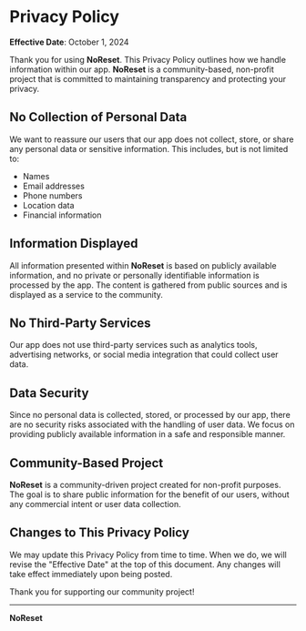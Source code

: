 # Privacy Policy

**Effective Date**: October 1, 2024

Thank you for using **NoReset**. This Privacy Policy outlines how we handle information within our app. **NoReset** is a community-based, non-profit project that is committed to maintaining transparency and protecting your privacy.

## No Collection of Personal Data

We want to reassure our users that our app does not collect, store, or share any personal data or sensitive information. This includes, but is not limited to:
- Names
- Email addresses
- Phone numbers
- Location data
- Financial information

## Information Displayed

All information presented within **NoReset** is based on publicly available information, and no private or personally identifiable information is processed by the app. The content is gathered from public sources and is displayed as a service to the community.

## No Third-Party Services

Our app does not use third-party services such as analytics tools, advertising networks, or social media integration that could collect user data.

## Data Security

Since no personal data is collected, stored, or processed by our app, there are no security risks associated with the handling of user data. We focus on providing publicly available information in a safe and responsible manner.

## Community-Based Project

**NoReset** is a community-driven project created for non-profit purposes. The goal is to share public information for the benefit of our users, without any commercial intent or user data collection.

## Changes to This Privacy Policy

We may update this Privacy Policy from time to time. When we do, we will revise the "Effective Date" at the top of this document. Any changes will take effect immediately upon being posted.

Thank you for supporting our community project!

---

**NoReset**
